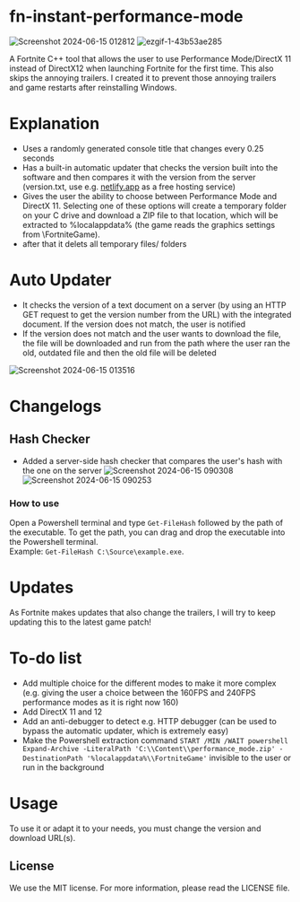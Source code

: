 # fn-instant-performance-mode
![Screenshot 2024-06-15 012812](https://github.com/kopithe/fn-instant-performance-mode/assets/166122699/b764d806-f82f-4e6f-af35-95abb30c94dd)
![ezgif-1-43b53ae285](https://github.com/kopithe/fn-instant-performance-mode/assets/166122699/597e33d3-b04d-4f17-b00b-d40c551c2727)

A Fortnite C++ tool that allows the user to use Performance Mode/DirectX 11 instead of DirectX12 when launching Fortnite for the first time. This also skips the annoying trailers. I created it to prevent those annoying trailers and game restarts after reinstalling Windows.

# Explanation 
- Uses a randomly generated console title that changes every 0.25 seconds
- Has a built-in automatic updater that checks the version built into the software and then compares it with the version from the server (version.txt, use e.g. [netlify.app](https://www.netlify.com/) as a free hosting service)
- Gives the user the ability to choose between Performance Mode and DirectX 11. Selecting one of these options will create a temporary folder on your C drive and download a ZIP file to that location, which will be extracted to %localappdata% (the game reads the graphics settings from \FortniteGame).
- after that it delets all temporary files/ folders

# Auto Updater
- It checks the version of a text document on a server (by using an HTTP GET request to get the version number from the URL) with the integrated document. If the version does not match, the user is notified
- If the version does not match and the user wants to download the file, the file will be downloaded and run from the path where the user ran the old, outdated file and then the old file will be deleted
  
![Screenshot 2024-06-15 013516](https://github.com/kopithe/fn-instant-performance-mode/assets/166122699/68ee292e-a705-4d8c-9cca-da7a9dc0857f)

# Changelogs
## Hash Checker
- Added a server-side hash checker that compares the user's hash with the one on the server
![Screenshot 2024-06-15 090308](https://github.com/kopithe/fn-instant-performance-mode/assets/166122699/7e45a37f-38d8-41f3-9f89-cc6711f8ceb2)
![Screenshot 2024-06-15 090253](https://github.com/kopithe/fn-instant-performance-mode/assets/166122699/021298a5-52aa-4c2a-bd0a-e3fa2b90c926)

### How to use
Open a Powershell terminal and type `Get-FileHash` followed by the path of the executable. To get the path, you can drag and drop the executable into the Powershell terminal.<br />Example: `Get-FileHash C:\Source\example.exe`.


# Updates
As Fortnite makes updates that also change the trailers, I will try to keep updating this to the latest game patch!

# To-do list
- Add multiple choice for the different modes to make it more complex (e.g. giving the user a choice between the 160FPS and 240FPS performance modes as it is right now 160)
- Add DirectX 11 and 12
- Add an anti-debugger to detect e.g. HTTP debugger (can be used to bypass the automatic updater, which is extremely easy)
- Make the Powershell extraction command `START /MIN /WAIT powershell Expand-Archive -LiteralPath 'C:\\Content\\performance_mode.zip' -DestinationPath '%localappdata%\\FortniteGame'` invisible to the user or run in the background

# Usage
To use it or adapt it to your needs, you must change the version and download URL(s).


<!-- LICENSE -->
## License

We use the MIT license. For more information, please read the LICENSE file.
